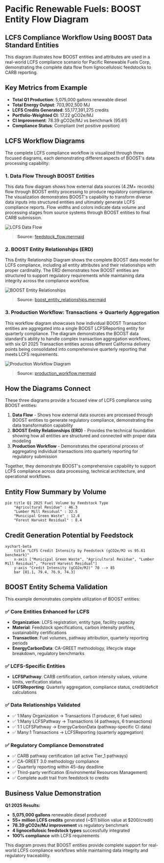 # Pacific Renewable Fuels: BOOST Entity Flow Diagram

## LCFS Compliance Workflow Using BOOST Data Standard Entities

This diagram illustrates how BOOST entities and attributes are used in a real-world LCFS compliance scenario for Pacific Renewable Fuels Corp, demonstrating the complete data flow from lignocellulosic feedstocks to CARB reporting.

## Key Metrics from Example
- **Total Q1 Production**: 5,075,000 gallons renewable diesel
- **Total Energy Output**: 703,902,500 MJ
- **LCFS Credits Generated**: 55,177,391,275 credits
- **Portfolio-Weighted CI**: 17.22 gCO2e/MJ
- **CI Improvement**: 78.39 gCO2e/MJ vs benchmark (95.61)
- **Compliance Status**: Compliant (net positive position)

## LCFS Workflow Diagrams

The complete LCFS compliance workflow is visualized through three focused diagrams, each demonstrating different aspects of BOOST's data processing capability:

### 1. Data Flow Through BOOST Entities

This data flow diagram shows how external data sources (4.2M+ records) flow through BOOST entity processing to produce regulatory compliance. The visualization demonstrates BOOST's capability to transform diverse data inputs into structured entities and ultimately generate LCFS compliance reports. Flow widths and colors indicate data volume and processing stages from source systems through BOOST entities to final CARB submission.

![LCFS Data Flow](diagrams/feedstock_flow.svg)

> **Source:** [feedstock_flow.mermaid](diagrams/feedstock_flow.mermaid)

### 2. BOOST Entity Relationships (ERD)

This Entity Relationship Diagram shows the complete BOOST data model for LCFS compliance, including all entity attributes and their relationships with proper cardinality. The ERD demonstrates how BOOST entities are structured to support regulatory requirements while maintaining data integrity across the compliance workflow.

![BOOST Entity Relationships](diagrams/boost_entity_relationships.svg)

> **Source:** [boost_entity_relationships.mermaid](diagrams/boost_entity_relationships.mermaid)

### 3. Production Workflow: Transactions → Quarterly Aggregation

This workflow diagram showcases how individual BOOST Transaction entities are aggregated into a single BOOST LCFSReporting entity for quarterly compliance. The diagram demonstrates the BOOST data standard's ability to handle complex transaction aggregation workflows, with six Q1 2025 Transaction entities across different California delivery points being consolidated into comprehensive quarterly reporting that meets LCFS requirements.

![Production Workflow Diagram](diagrams/production_workflow.svg)

> **Source:** [production_workflow.mermaid](diagrams/production_workflow.mermaid)

## How the Diagrams Connect

These three diagrams provide a focused view of LCFS compliance using BOOST entities:

1. **Data Flow** - Shows how external data sources are processed through BOOST entities to generate regulatory compliance, demonstrating the data transformation capability
2. **BOOST Entity Relationships (ERD)** - Provides the technical foundation showing how all entities are structured and connected with proper data modeling
3. **Production Workflow** - Demonstrates the operational process of aggregating individual transactions into quarterly reporting for regulatory submission

Together, they demonstrate BOOST's comprehensive capability to support LCFS compliance across data processing, technical architecture, and operational workflows.

## Entity Flow Summary by Volume

```mermaid
pie title Q1 2025 Fuel Volume by Feedstock Type
    "Agricultural Residue" : 46.3
    "Lumber Mill Residual" : 32.5
    "Municipal Green Waste" : 12.8
    "Forest Harvest Residual" : 8.4
```

## Credit Generation Potential by Feedstock

```mermaid
xychart-beta
    title "LCFS Credit Intensity by Feedstock (gCO2e/MJ vs 95.61 benchmark)"
    x-axis ["Municipal Green Waste", "Agricultural Residue", "Lumber Mill Residual", "Forest Harvest Residual"]
    y-axis "Credit Intensity (gCO2e/MJ)" 70 --> 85
    bar [81.1, 79.4, 76.9, 74.3]
```

## BOOST Entity Schema Validation

This example demonstrates complete utilization of BOOST entities:

### ✅ Core Entities Enhanced for LCFS
- **Organization**: LCFS registration, entity type, facility capacity
- **Material**: Feedstock specifications, carbon intensity profiles, sustainability certifications  
- **Transaction**: Fuel volumes, pathway attribution, quarterly reporting periods
- **EnergyCarbonData**: CA-GREET methodology, lifecycle stage breakdown, regulatory benchmarks

### ✅ LCFS-Specific Entities
- **LCFSPathway**: CARB certification, carbon intensity values, volume limits, verification status
- **LCFSReporting**: Quarterly aggregation, compliance status, credit/deficit calculations

### ✅ Data Relationships Validated
- ✅ 1:Many Organization → Transactions (1 producer, 6 fuel sales)
- ✅ 1:Many LCFSPathway → Transactions (4 pathways, 6 transactions)
- ✅ 1:1 LCFSPathway → EnergyCarbonData (pathway-specific CI data)
- ✅ Many:1 Transactions → LCFSReporting (quarterly aggregation)

### ✅ Regulatory Compliance Demonstrated
- ✅ CARB pathway certification (all active Tier_1 pathways)
- ✅ CA-GREET 3.0 methodology compliance
- ✅ Quarterly reporting within 45-day deadline
- ✅ Third-party verification (Environmental Resources Management)
- ✅ Complete audit trail from feedstock to credits

## Business Value Demonstration

**Q1 2025 Results:**
- **5,075,000 gallons** renewable diesel produced
- **55+ million LCFS credits** generated (~$11 billion value at $200/credit)
- **78.39 gCO2e/MJ improvement** vs regulatory benchmark
- **4 lignocellulosic feedstock types** successfully integrated
- **100% compliance** with LCFS requirements

This diagram proves that BOOST entities provide complete support for real-world LCFS compliance workflows while maintaining data integrity and regulatory traceability.